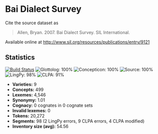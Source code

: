 # Bai Dialect Survey

Cite the source dataset as

> Allen, Bryan. 2007. Bai Dialect Survey. SIL International.

Available online at http://www.sil.org/resources/publications/entry/9121

## Statistics


[![Build Status](https://travis-ci.org/lexibank/allenbai.svg?branch=master)](https://travis-ci.org/lexibank/allenbai)
![Glottolog: 100%](https://img.shields.io/badge/Glottolog-100%25-brightgreen.svg "Glottolog: 100%")
![Concepticon: 100%](https://img.shields.io/badge/Concepticon-100%25-brightgreen.svg "Concepticon: 100%")
![Source: 100%](https://img.shields.io/badge/Source-100%25-brightgreen.svg "Source: 100%")
![LingPy: 98%](https://img.shields.io/badge/LingPy-98%25-green.svg "LingPy: 98%")
![CLPA: 91%](https://img.shields.io/badge/CLPA-91%25-green.svg "CLPA: 91%")

- **Varieties:** 9
- **Concepts:** 499
- **Lexemes:** 4,546
- **Synonymy:** 1.01
- **Cognacy:** 0 cognates in 0 cognate sets
- **Invalid lexemes:** 0
- **Tokens:** 20,272
- **Segments:** 98 (2 LingPy errors, 9 CLPA errors, 4 CLPA modified)
- **Inventory size (avg):** 54.56
